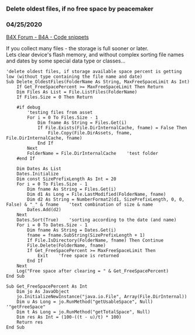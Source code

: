 ### Delete oldest files, if no free space by peacemaker
### 04/25/2020
[B4X Forum - B4A - Code snippets](https://www.b4x.com/android/forum/threads/116846/)

If you collect many files - the storage is full sooner or later.  
Lets clear device's flash memory, and without complex sorting file names and dates by some special data type or classes…  
  

```B4X
'delete oldest files, if storage available space percent is getting low (without type containing the file name and date)  
Sub Delete_OldestFiles(FolderName As String, MaxFreeSpaceLimit As Int)  
    If Get_FreeSpacePercent >= MaxFreeSpaceLimit Then Return  
    Dim Files As List = File.ListFiles(FolderName)  
    If Files.Size = 0 Then Return  
     
    #if debug  
        'testing files from asset  
        For i = 0 To Files.Size - 1  
            Dim fname As String = Files.Get(i)  
            If File.Exists(File.DirInternalCache, fname) = False Then  
                File.Copy(File.DirAssets, fname, File.DirInternalCache, fname)  
            End If  
        Next  
        FolderName = File.DirInternalCache    'test folder  
    #end If  
     
    Dim Dates As List  
    Dates.Initialize  
    Dim const SizePrefixLength As Int = 20  
    For i = 0 To Files.Size - 1  
        Dim fname As String = Files.Get(i)  
        Dim d1 As Long = File.LastModified(FolderName, fname)  
        Dim d2 As String = NumberFormat2(d1, SizePrefixLength, 0, 0, False) & "_" & fname    'text combination of size & name  
        Dates.Add(d2)  
    Next  
    Dates.Sort(True)    'sorting according to the date (and name)  
    For i = 0 To Dates.Size - 1  
        Dim fname As String = Dates.Get(i)  
        fname = fname.SubString(SizePrefixLength + 1)  
        If File.IsDirectory(FolderName, fname) Then Continue  
        File.Delete(FolderName, fname)  
        If Get_FreeSpacePercent >= MaxFreeSpaceLimit Then  
            Exit    'free space is returned  
        End If  
    Next  
    Log("Free space after clearing = " & Get_FreeSpacePercent)  
End Sub  
  
Sub Get_FreeSpacePercent As Int  
    Dim jo As JavaObject  
    jo.InitializeNewInstance("java.io.File", Array(File.DirInternal))  
    Dim u As Long = jo.RunMethod("getUsableSpace", Null)    '"getFreeSpace"  
    Dim t As Long = jo.RunMethod("getTotalSpace", Null)  
    Dim res As Int = (100-((t - u)/t) * 100)  
    Return res  
End Sub
```